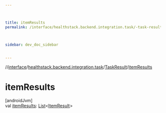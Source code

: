 ```yaml
---



title: itemResults
permalink: /interface/healthstack.backend.integration.task/-task-result/item-results.html



sidebar: dev_doc_sidebar


---
```




//[interface](/bi_interface.html)/[healthstack.backend.integration.task](../index.html)/[TaskResult](index.html)/[itemResults](item-results.html)



# itemResults



[androidJvm]\
val [itemResults](item-results.html): [List](https://kotlinlang.org/api/latest/jvm/stdlib/kotlin.collections/-list/index.html)&lt;[ItemResult](../-item-result/index.html)&gt;






